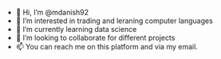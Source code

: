 - 👋 Hi, I’m @mdanish92
- 👀 I’m interested in trading and leraning computer languages
- 🌱 I’m currently learning data science
- 💞️ I’m looking to collaborate for different projects
- 📫 You can reach me on this platform and via my email.

<!---
mdanish92/mdanish92 is a ✨ special ✨ repository because its `README.md` (this file) appears on your GitHub profile.
You can click the Preview link to take a look at your changes.
--->
